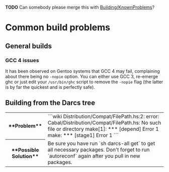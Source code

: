 **TODO** Can somebody please merge this with [Building/KnownProblems](building/known-problems)?

# Common build problems

## General builds

### GCC 4 issues


It has been observed on Gentoo systems that GCC 4 may fail, complaining about there being no `-nopie` option. You can either use GCC 3, re-emerge ghc or just edit your `/usr/bin/ghc` script to remove the `-nopie` flag (the latter is by far the quickest and is perfectly safe).

## Building from the Darcs tree

<table><tr><th>**Problem**</th>
<td>```wiki
Distribution/Compat/FilePath.hs:2: error: Cabal/Distribution/Compat/FilePath.hs: No such file or directory
make[1]: *** [depend] Error 1
make: *** [stage1] Error 1
```

</td></tr>
<tr><th>**Possible Solution**</th>
<td>
Be sure you have run `sh darcs-all get` to get all necessary packages. Don't forget to run `autoreconf` again after you pull in new packages.
</td></tr></table>